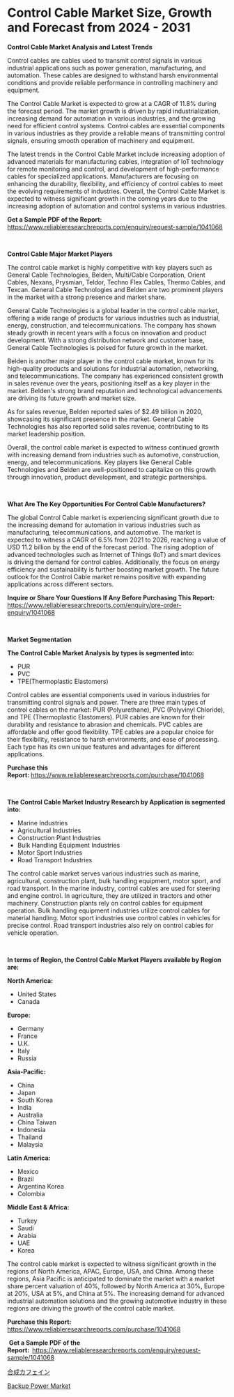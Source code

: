 <p><h1>Control Cable Market Size, Growth and Forecast from 2024 - 2031</h1></p><p><strong>Control Cable Market Analysis and Latest Trends</strong></p>
<p><p>Control cables are cables used to transmit control signals in various industrial applications such as power generation, manufacturing, and automation. These cables are designed to withstand harsh environmental conditions and provide reliable performance in controlling machinery and equipment.</p><p>The Control Cable Market is expected to grow at a CAGR of 11.8% during the forecast period. The market growth is driven by rapid industrialization, increasing demand for automation in various industries, and the growing need for efficient control systems. Control cables are essential components in various industries as they provide a reliable means of transmitting control signals, ensuring smooth operation of machinery and equipment.</p><p>The latest trends in the Control Cable Market include increasing adoption of advanced materials for manufacturing cables, integration of IoT technology for remote monitoring and control, and development of high-performance cables for specialized applications. Manufacturers are focusing on enhancing the durability, flexibility, and efficiency of control cables to meet the evolving requirements of industries. Overall, the Control Cable Market is expected to witness significant growth in the coming years due to the increasing adoption of automation and control systems in various industries.</p></p>
<p><strong>Get a Sample PDF of the Report:&nbsp;</strong> <a href="https://www.reliableresearchreports.com/enquiry/request-sample/1041068">https://www.reliableresearchreports.com/enquiry/request-sample/1041068</a></p>
<p>&nbsp;</p>
<p><strong>Control Cable Major Market Players</strong></p>
<p><p>The control cable market is highly competitive with key players such as General Cable Technologies, Belden, Multi/Cable Corporation, Orient Cables, Nexans, Prysmian, Teldor, Techno Flex Cables, Thermo Cables, and Texcan. General Cable Technologies and Belden are two prominent players in the market with a strong presence and market share.</p><p>General Cable Technologies is a global leader in the control cable market, offering a wide range of products for various industries such as industrial, energy, construction, and telecommunications. The company has shown steady growth in recent years with a focus on innovation and product development. With a strong distribution network and customer base, General Cable Technologies is poised for future growth in the market.</p><p>Belden is another major player in the control cable market, known for its high-quality products and solutions for industrial automation, networking, and telecommunications. The company has experienced consistent growth in sales revenue over the years, positioning itself as a key player in the market. Belden's strong brand reputation and technological advancements are driving its future growth and market size.</p><p>As for sales revenue, Belden reported sales of $2.49 billion in 2020, showcasing its significant presence in the market. General Cable Technologies has also reported solid sales revenue, contributing to its market leadership position.</p><p>Overall, the control cable market is expected to witness continued growth with increasing demand from industries such as automotive, construction, energy, and telecommunications. Key players like General Cable Technologies and Belden are well-positioned to capitalize on this growth through innovation, product development, and strategic partnerships.</p></p>
<p>&nbsp;</p>
<p><strong>What Are The Key Opportunities For Control Cable Manufacturers?</strong></p>
<p><p>The global Control Cable market is experiencing significant growth due to the increasing demand for automation in various industries such as manufacturing, telecommunications, and automotive. The market is expected to witness a CAGR of 6.5% from 2021 to 2026, reaching a value of USD 11.2 billion by the end of the forecast period. The rising adoption of advanced technologies such as Internet of Things (IoT) and smart devices is driving the demand for control cables. Additionally, the focus on energy efficiency and sustainability is further boosting market growth. The future outlook for the Control Cable market remains positive with expanding applications across different sectors.</p></p>
<p><strong>Inquire or Share Your Questions If Any Before Purchasing This Report:</strong> <a href="https://www.reliableresearchreports.com/enquiry/pre-order-enquiry/1041068">https://www.reliableresearchreports.com/enquiry/pre-order-enquiry/1041068</a></p>
<p>&nbsp;</p>
<p><strong>Market Segmentation</strong></p>
<p><strong>The Control Cable Market Analysis by types is segmented into:</strong></p>
<p><ul><li>PUR</li><li>PVC</li><li>TPE(Thermoplastic Elastomers)</li></ul></p>
<p><p>Control cables are essential components used in various industries for transmitting control signals and power. There are three main types of control cables on the market: PUR (Polyurethane), PVC (Polyvinyl Chloride), and TPE (Thermoplastic Elastomers). PUR cables are known for their durability and resistance to abrasion and chemicals. PVC cables are affordable and offer good flexibility. TPE cables are a popular choice for their flexibility, resistance to harsh environments, and ease of processing. Each type has its own unique features and advantages for different applications.</p></p>
<p><strong>Purchase this Report:&nbsp;</strong><a href="https://www.reliableresearchreports.com/purchase/1041068">https://www.reliableresearchreports.com/purchase/1041068</a></p>
<p>&nbsp;</p>
<p><strong>The Control Cable Market Industry Research by Application is segmented into:</strong></p>
<p><ul><li>Marine Industries</li><li>Agricultural Industries</li><li>Construction Plant Industries</li><li>Bulk Handling Equipment Industries</li><li>Motor Sport Industries</li><li>Road Transport Industries</li></ul></p>
<p><p>The control cable market serves various industries such as marine, agricultural, construction plant, bulk handling equipment, motor sport, and road transport. In the marine industry, control cables are used for steering and engine control. In agriculture, they are utilized in tractors and other machinery. Construction plants rely on control cables for equipment operation. Bulk handling equipment industries utilize control cables for material handling. Motor sport industries use control cables in vehicles for precise control. Road transport industries also rely on control cables for vehicle operation.</p></p>
<p>&nbsp;</p>
<p><strong>In terms of Region, the Control Cable Market Players available by Region are:</strong></p>
<p>
    <p> <strong> North America: </strong>
        <ul>
            <li>United States</li>
            <li>Canada</li>
        </ul>
        </p> 
    <p> <strong> Europe: </strong>
        <ul>
            <li>Germany</li>
            <li>France</li>
            <li>U.K.</li>
            <li>Italy</li>
            <li>Russia</li>
        </ul>
        </p> 
    <p> <strong> Asia-Pacific: </strong>
        <ul>
            <li>China</li>
            <li>Japan</li>
            <li>South Korea</li>
            <li>India</li>
            <li>Australia</li>
            <li>China Taiwan</li>
            <li>Indonesia</li>
            <li>Thailand</li>
            <li>Malaysia</li>
        </ul>
        </p> 
    <p> <strong> Latin America: </strong>
        <ul>
            <li>Mexico</li>
            <li>Brazil</li>
            <li>Argentina Korea</li>
            <li>Colombia</li>
        </ul>
        </p> 
    <p> <strong> Middle East & Africa: </strong>
        <ul>
            <li>Turkey</li>
            <li>Saudi</li>
            <li>Arabia</li>
            <li>UAE</li>
            <li>Korea</li>
        </ul>
    </p>
    </p>
<p><p>The control cable market is expected to witness significant growth in the regions of North America, APAC, Europe, USA, and China. Among these regions, Asia Pacific is anticipated to dominate the market with a market share percent valuation of 40%, followed by North America at 30%, Europe at 20%, USA at 5%, and China at 5%. The increasing demand for advanced industrial automation solutions and the growing automotive industry in these regions are driving the growth of the control cable market.</p></p>
<p><strong>Purchase this Report: </strong><a href="https://www.reliableresearchreports.com/purchase/1041068">https://www.reliableresearchreports.com/purchase/1041068</a></p>
<p>&nbsp;<strong>Get a Sample PDF of the Report:&nbsp;&nbsp;</strong><a href="https://www.reliableresearchreports.com/enquiry/request-sample/1041068">https://www.reliableresearchreports.com/enquiry/request-sample/1041068</a></p>
<p><strong></strong></p>
<p><p><a href="https://github.com/oafhukehf4709715/Market-Research-Report-List-1/blob/main/122260216316.md">合成カフェイン</a></p><p><a href="https://github.com/WillieWoodard/Market-Research-Report-List-4/blob/main/backup-power-market.md">Backup Power Market</a></p></p>